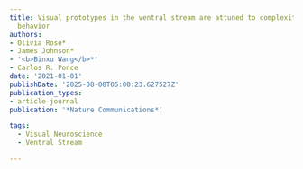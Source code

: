 ```yaml
---
title: Visual prototypes in the ventral stream are attuned to complexity and gaze
  behavior
authors:
- Olivia Rose*
- James Johnson*
- '<b>Binxu Wang</b>*'
- Carlos R. Ponce
date: '2021-01-01'
publishDate: '2025-08-08T05:00:23.627527Z'
publication_types:
- article-journal
publication: '*Nature Communications*'

tags:
  - Visual Neuroscience
  - Ventral Stream

---
```

